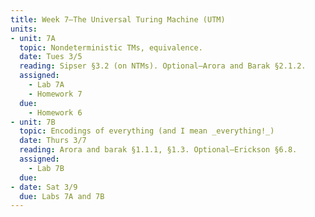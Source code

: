 ```yaml
---
title: Week 7—The Universal Turing Machine (UTM)
units:
- unit: 7A
  topic: Nondeterministic TMs, equivalence.
  date: Tues 3/5
  reading: Sipser §3.2 (on NTMs). Optional—Arora and Barak §2.1.2.
  assigned: 
    - Lab 7A
    - Homework 7
  due:
    - Homework 6
- unit: 7B
  topic: Encodings of everything (and I mean _everything!_)
  date: Thurs 3/7
  reading: Arora and barak §1.1.1, §1.3. Optional—Erickson §6.8.
  assigned: 
    - Lab 7B
  due: 
- date: Sat 3/9
  due: Labs 7A and 7B
---
```


